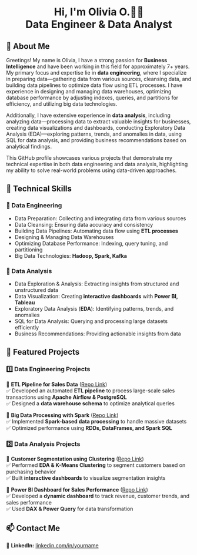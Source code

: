 <h1 align="center">Hi, I'm Olivia O.👋🏻<br>
Data Engineer & Data Analyst</h1>

## 🚀 About Me  
Greetings! My name is Olivia, I have a strong passion for **Business Intelligence** and have been working in this field for approximately 7+  years. My primary focus and expertise lie in **data engineering**, where I specialize in preparing data—gathering data from various sources, cleansing data, and building data pipelines to optimize data flow using ETL processes. I have experience in designing and managing data warehouses, optimizing database performance by adjusting indexes, queries, and partitions for efficiency, and utilizing big data technologies.

Additionally, I have extensive experience in **data analysis**, including analyzing data—processing data to extract valuable insights for businesses, creating data visualizations and dashboards, conducting Exploratory Data Analysis (EDA)—exploring patterns, trends, and anomalies in data, using SQL for data analysis, and providing business recommendations based on analytical findings.

This GitHub profile showcases various projects that demonstrate my technical expertise in both data engineering and data analysis, highlighting my ability to solve real-world problems using data-driven approaches.


## 🔧 Technical Skills  
### **🔹 Data Engineering**  
- Data Preparation: Collecting and integrating data from various sources
- Data Cleansing: Ensuring data accuracy and consistency
- Building Data Pipelines: Automating data flow using **ETL processes**
- Designing & Managing Data Warehouses
- Optimizing Database Performance: Indexing, query tuning, and partitioning
- Big Data Technologies: **Hadoop, Spark, Kafka**

### **🔹 Data Analysis**  
- Data Exploration & Analysis: Extracting insights from structured and unstructured data
- Data Visualization: Creating **interactive dashboards** with **Power BI, Tableau**
- Exploratory Data Analysis (**EDA**): Identifying patterns, trends, and anomalies
- SQL for Data Analysis: Querying and processing large datasets efficiently
- Business Recommendations: Providing actionable insights from data

## 📂 Featured Projects  
### **1️⃣ Data Engineering Projects**  
📌 **ETL Pipeline for Sales Data** ([Repo Link](#))  
✅ Developed an automated **ETL pipeline** to process large-scale sales transactions using **Apache Airflow & PostgreSQL**  
✅ Designed a **data warehouse schema** to optimize analytical queries  

📌 **Big Data Processing with Spark** ([Repo Link](#))  
✅ Implemented **Spark-based data processing** to handle massive datasets  
✅ Optimized performance using **RDDs, DataFrames, and Spark SQL**  

### **2️⃣ Data Analysis Projects**  
📌 **Customer Segmentation using Clustering** ([Repo Link](#))  
✅ Performed **EDA & K-Means Clustering** to segment customers based on purchasing behavior  
✅ Built **interactive dashboards** to visualize segmentation insights  

📌 **Power BI Dashboard for Sales Performance** ([Repo Link](#))  
✅ Developed a **dynamic dashboard** to track revenue, customer trends, and sales performance  
✅ Used **DAX & Power Query** for data transformation  

## 📫 Contact Me   
🔗 **LinkedIn:** [linkedin.com/in/yourname](https://linkedin.com/in/oolitaa)  
